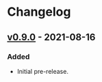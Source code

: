# Changelog

## [v0.9.0](https://github.com/nfaiz/ci4-ifx/releases/tag/v0.9.0) - 2021-08-16

### Added

- Initial pre-release.
